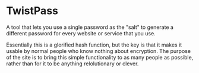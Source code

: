 # TwistPass

A tool that lets you use a single password as the "salt" to generate a different password for every website or service that you use.

Essentially this is a glorified hash function, but the key is that it makes it usable by normal people who know nothing about encryption.  The purpose of the site is to bring this simple functionality to as many people as possible, rather than for it to be anything relolutionary or clever.
